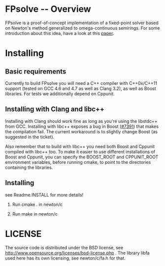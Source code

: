 FPsolve -- Overview
========

FPsolve is a proof-of-concept implementation of a fixed-point solver based
on Newton's method generalized to omega-continuous semirings.  For some
introduction about this idea, have a look at this
[paper](http://www7.in.tum.de/um/bibdb/info/esparza.EKL10:newtProgAn.shtml).


Installing
==========

Basic requirements
------------------

Currently to build FPsolve you will need a C++ compiler with C++0x/C++11 support
(tested on GCC 4.6 and 4.7 as well as Clang 3.2), as well as Boost libraries.
For tests we additionally depend on Cppunit.


Installing with Clang and libc++
--------------------------------

Installing with Clang should work fine as long as you're using the libstdc++
from GCC.  Installing with libc++ exposes a bug in Boost
([#7391](https://svn.boost.org/trac/boost/ticket/7391))
that makes the compilation fail.  The current workaround is to slightly change
Boost (as suggested in the ticket).

Also remember that to build with libc++ you need both Boost and Cppunit compiled
with libc++ too.  To make it easier to use different installations of Boost and
Cppunit, you can specify the BOOST_ROOT and CPPUNIT_ROOT environment variables,
before running cmake, to point to the directories containing the libraries.


Installing
----------
see Readme.INSTALL for more details!


1) Run cmake . in newton/c

2) Run make in newton/c



LICENSE
==========
The source code is distributed under the BSD license, see
http://www.opensource.org/licenses/bsd-license.php . The library libfa used here has its own licensing, see
newton/c/fa.h for that.
